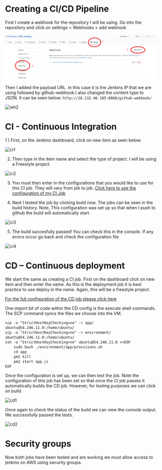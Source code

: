 # Creating a CI/CD Pipeline

First I create a webhook for the repository I will be using. Go into the repository and click on settings > Webhooks > add webhook

![wh1](images/wh1.png)

Then I added the payload URL. In this case it is the Jenkins IP that we are using followed by github-webhook.I also changed the content type to JSON. It can be seen below:
``` http://18.132.46.105:8080/github-webhook/ ```

![wh2](images/wh2.png)

# CI - Continuous Integration

1 ) First, on the Jenkins dashboard, click on new item as seen below.

![ci1](images/ci1.png)

2) Then type in the item name and select the type of project. I will be using a Freestyle project.

![ci2](images/ci2.png)

3) You must then enter in the configurations that you would like to use for this CI job. They will vary from job to job.
[Click here to see the configuration of my CI Job](https://github.com/DanTeegan/AWS_webapp/blob/master/CI_config.pdf)

4) Next I tested the job by clicking build now. The jobs can be seen in the build history. Note, This configuration was set up so that when I push to github the build will automatically start.

![ci3](images/ci3.png)

5) The build succesfully passed! You can check this in the console. If any errors occur go back and check the configuration file

![ci4](images/ci4.png)


# CD – Continuous deployment

We start the same as creating a CI job. First on the dashboard click on new item and then enter the name. As this is the deployment job it is best practice to use deploy in the name. Again, this will be a freestyle project.

[For the full configuration of the CD job please click here](https://github.com/DanTeegan/AWS_webapp/blob/master/CD_config.pdf)

One import bit of code within the CD config is the execute shell commands. The SCP command syncs the files we choose into the VM.

```
scp -o "StrictHostKeyChecking=no" -r app/ ubuntu@54.246.11.0:/home/ubuntu/
scp -o "StrictHostKeyChecking=no" -r environment/ ubuntu@54.246.11.0:/home/ubuntu/
ssh -o "StrictHostKeyChecking=no" ubuntu@54.246.11.0 <<EOF
    sudo bash ./environment/app/provisions.sh
    cd app
    pm2 kill
    pm2 start app.js
EOF
```

Once the configuration is set up, we can then test the job. Note the configuration of this job has been set so that once the CI job passes it automatically builds the CD job. However, for testing purposes we can click on build.

![cd1](images/cd1.png)

Once again to check the status of the build we can view the console output. We successfully passed the tests.

![cd2](images/cd2.png)


# Security groups

Now both jobs have been tested and are working we must allow access to jenkins on AWS using security groups.
